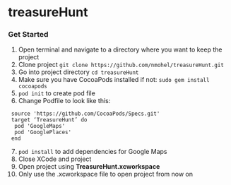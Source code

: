 # treasureHunt

### Get Started

1) Open terminal and navigate to a directory where you want to keep the project
2) Clone project `git clone https://github.com/nmohel/treasureHunt.git`
3) Go into project directory `cd treasureHunt`
4) Make sure you have CocoaPods installed if not: `sudo gem install cocoapods`
5) `pod init` to create pod file
6) Change Podfile to look like this:

```
 source 'https://github.com/CocoaPods/Specs.git'
 target ‘TreasureHunt’ do
  pod 'GoogleMaps'
  pod 'GooglePlaces'
 end
```
 
 7) `pod install` to add dependencies for Google Maps
 8) Close XCode and project
 9) Open project using __TreasureHunt.xcworkspace__
 10) Only use the .xcworkspace file to open project from now on
